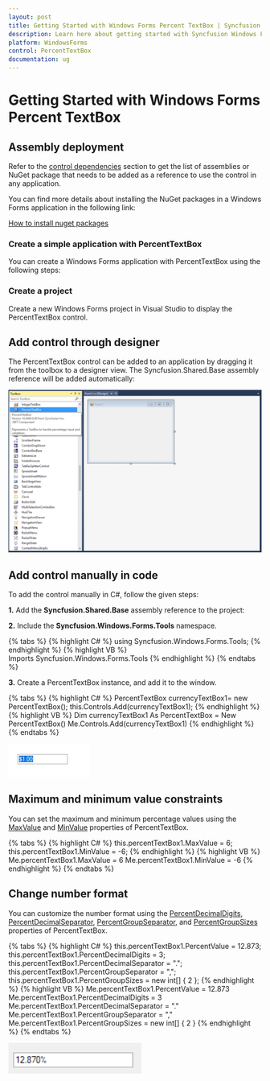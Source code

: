 ```yaml
---
layout: post
title: Getting Started with Windows Forms Percent TextBox | Syncfusion
description: Learn here about getting started with Syncfusion Windows Forms Percent TextBox control, its elements and more details.
platform: WindowsForms
control: PercentTextBox
documentation: ug
---
```


# Getting Started with Windows Forms Percent TextBox

## Assembly deployment

Refer to the [control dependencies](https://help.syncfusion.com/windowsforms/control-dependencies#percenttextbox) section to get the list of assemblies or NuGet package that needs to be added as a reference to use the control in any application.

You can find more details about installing the NuGet packages in a Windows Forms application in the following link: 

[How to install nuget packages](https://help.syncfusion.com/windowsforms/nuget-packages)

### Create a simple application with PercentTextBox

You can create a Windows Forms application with PercentTextBox using the following steps:

### Create a project

Create a new Windows Forms project in Visual Studio to display the PercentTextBox control.

## Add control through designer

The PercentTextBox control can be added to an application by dragging it from the toolbox to a designer view. The Syncfusion.Shared.Base assembly reference will be added automatically:

![PercentTextBox control added by designer](PercentTextBox-Images/wf-percent-text-box-control-designer.png) 

## Add control manually in code

To add the control manually in C#, follow the given steps:

**1.**	Add the **Syncfusion.Shared.Base** assembly reference to the project: 
 
**2.**	Include the **Syncfusion.Windows.Forms.Tools** namespace.

{% tabs %}
{% highlight C# %}
using Syncfusion.Windows.Forms.Tools;
{% endhighlight %}
{% highlight VB %}
Imports Syncfusion.Windows.Forms.Tools
{% endhighlight %}
{% endtabs %}

**3.**	Create a PercentTextBox instance, and add it to the window.

{% tabs %}
{% highlight C# %}
PercentTextBox currencyTextBox1= new PercentTextBox();
this.Controls.Add(currencyTextBox1);
{% endhighlight %}
{% highlight VB %}
Dim currencyTextBox1 As PercentTextBox = New PercentTextBox()
Me.Controls.Add(currencyTextBox1) 
{% endhighlight %}
{% endtabs %}

![PercentTextBox control added by code](PercentTextBox-Images/wf-percent-text-box-control.png) 

## Maximum and minimum value constraints

You can set the maximum and minimum percentage values using the [MaxValue](https://help.syncfusion.com/cr/windowsforms/Syncfusion.Windows.Forms.Tools.PercentTextBox.html#Syncfusion_Windows_Forms_Tools_PercentTextBox_MaxValue) and [MinValue](https://help.syncfusion.com/cr/windowsforms/Syncfusion.Windows.Forms.Tools.PercentTextBox.html#Syncfusion_Windows_Forms_Tools_PercentTextBox_MinValue) properties of PercentTextBox.

{% tabs %}
{% highlight C# %}
this.percentTextBox1.MaxValue = 6;
this.percentTextBox1.MinValue = -6;
{% endhighlight %}
{% highlight VB %}
Me.percentTextBox1.MaxValue = 6
Me.percentTextBox1.MinValue = -6
{% endhighlight %}
{% endtabs %}

## Change number format

You can customize the number format using the [PercentDecimalDigits](https://help.syncfusion.com/cr/windowsforms/Syncfusion.Windows.Forms.Tools.PercentTextBox.html#Syncfusion_Windows_Forms_Tools_PercentTextBox_PercentDecimalDigits), [PercentDecimalSeparator](https://help.syncfusion.com/cr/windowsforms/Syncfusion.Windows.Forms.Tools.PercentTextBox.html#Syncfusion_Windows_Forms_Tools_PercentTextBox_PercentDecimalSeparator), [PercentGroupSeparator](https://help.syncfusion.com/cr/windowsforms/Syncfusion.Windows.Forms.Tools.PercentTextBox.html#Syncfusion_Windows_Forms_Tools_PercentTextBox_PercentGroupSeparator), and [PercentGroupSizes](https://help.syncfusion.com/cr/windowsforms/Syncfusion.Windows.Forms.Tools.PercentTextBox.html#Syncfusion_Windows_Forms_Tools_PercentTextBox_PercentGroupSizes) properties of PercentTextBox.

{% tabs %}
{% highlight C# %}
this.percentTextBox1.PercentValue = 12.873;
this.percentTextBox1.PercentDecimalDigits = 3;
this.percentTextBox1.PercentDecimalSeparator = ".";
this.percentTextBox1.PercentGroupSeparator = ",";
this.percentTextBox1.PercentGroupSizes = new int[] { 2 };
{% endhighlight %}
{% highlight VB %}
Me.percentTextBox1.PercentValue = 12.873
Me.percentTextBox1.PercentDecimalDigits = 3
Me.percentTextBox1.PercentDecimalSeparator = "."
Me.percentTextBox1.PercentGroupSeparator = ","
Me.percentTextBox1.PercentGroupSizes = new int[] { 2 }
{% endhighlight %}
{% endtabs %}
 
![PercentTextBox control added by code](PercentTextBox-Images/number-format.png) 
